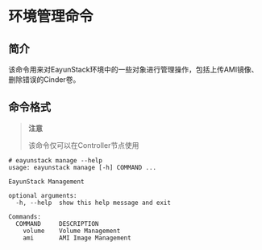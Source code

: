 # 环境管理命令

## 简介

该命令用来对EayunStack环境中的一些对象进行管理操作，包括上传AMI镜像、删除错误的Cinder卷。

## 命令格式

> **注意**
>
> 该命令仅可以在Controller节点使用


```
# eayunstack manage --help
usage: eayunstack manage [-h] COMMAND ...

EayunStack Management

optional arguments:
  -h, --help  show this help message and exit

Commands:
  COMMAND     DESCRIPTION
    volume    Volume Management
    ami       AMI Image Management
```
